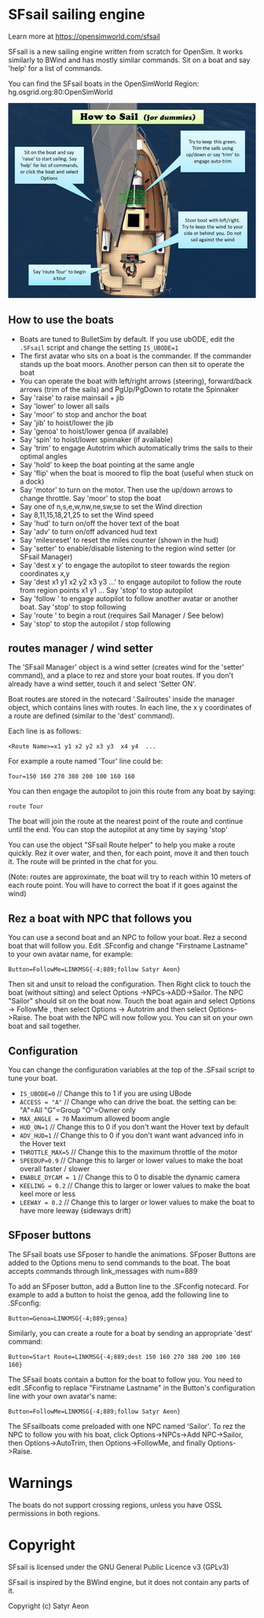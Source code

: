 # SFsail sailing engine

Learn more at https://opensimworld.com/sfsail

SFsail is a new sailing engine written from scratch for OpenSim. It works similarly to BWind and has mostly similar commands. Sit on a boat and say 'help' for a list of commands.

You can find the SFsail boats in the OpenSimWorld Region: hg.osgrid.org:80:OpenSimWorld

![quick infos](./75550.jpg)

## How to use the boats

* Boats are tuned to BulletSim by default. If you use ubODE, edit the `.SFsail` script and change the setting `IS_UBODE=1`
* The first avatar who sits on a boat is the commander. If the commander stands up the boat moors. Another person can then sit to operate  the boat
* You can operate the boat with left/right arrows (steering), forward/back arrows (trim of the sails) and PgUp/PgDown to rotate the Spinnaker
* Say 'raise' to raise mainsail + jib
* Say 'lower' to lower all sails
* Say 'moor' to stop and anchor the boat
* Say 'jib' to hoist/lower the jib
* Say 'genoa' to hoist/lower genoa (if available)
* Say 'spin' to hoist/lower spinnaker (if available)
* Say 'trim' to engage Autotrim which automatically trims the sails to their optimal angles
* Say 'hold' to keep the boat pointing at the same angle
* Say 'flip' when the boat is moored to flip the boat (useful when stuck on a dock)
* Say 'motor' to turn on the motor. Then use the up/down arrows to change throttle. Say 'moor' to stop  the boat
* Say one of n,s,e,w,nw,ne,sw,se to set the Wind direction
* Say 8,11,15,18,21,25  to set the Wind speed
* Say 'hud' to turn on/off the hover text of the boat
* Say 'adv' to turn on/off advanced hud text
* Say 'milesreset' to reset the miles counter (shown in the hud)
* Say 'setter' to enable/disable listening to the region wind setter (or SFsail Manager)
* Say 'dest x y' to engage the autopilot to steer towards the region coordinates x,y
* Say 'dest x1 y1 x2 y2 x3 y3 ...'  to engage autopilot to follow the route from region points x1 y1 ...  Say 'stop' to stop autopilot
* Say 'follow <avatar name or object name>' to engage autopilot to follow another avatar or another boat. Say 'stop' to stop following
* Say 'route <route-name>' to begin a rout (requires Sail Manager / See below)
* Say 'stop' to stop the autopilot / stop following

## routes manager / wind setter
The 'SFsail Manager' object is a wind setter (creates wind for the 'setter' command), and a place to rez and store your boat routes. If you don't already have a wind setter, touch it and select 'Setter ON'.

Boat routes are stored in the notecard '.Sailroutes' inside the manager object, which contains lines with routes. In each line, the x y coordinates of a route are defined (similar to the 'dest' command).

Each line is as follows:
```
<Route Name>=x1 y1 x2 y2 x3 y3  x4 y4  ...
```

For example a  route named 'Tour' line could be:
```
Tour=150 160 270 380 200 100 160 160
```

You can then engage the autopilot to join this route from any boat by saying:
```
route Tour
```

The boat will join the route at the nearest point of the route and continue until the end. You can stop the autopilot at any time by saying 'stop'

You can use the object "SFsail Route helper" to help you make a route quickly. Rez it over water, and then, for each point, move it and then touch it. The route will be printed in the chat for you.

 (Note: routes are approximate, the boat will try to reach within 10 meters of each route point. You will have to correct the boat if it goes against the wind)

## Rez a boat with NPC that follows you
You can use a second boat and an NPC to follow your boat. Rez a second boat that will follow you. Edit .SFconfig and change "Firstname Lastname" to your own avatar name, for example:
```
Button=FollowMe=LINKMSG{-4;889;follow Satyr Aeon}
```
Then sit and unsit to reload the configuration. Then Right click to touch the boat (without sitting) and select Options ->NPCs->ADD->Sailor. The NPC "Sailor" should sit on the boat now. Touch the boat again and select Options -> FollowMe , then select Options -> Autotrim and then select Options->Raise. The boat with the NPC will now follow you. You can sit on your own boat and sail together.

## Configuration

You can change the configuration variables at the top of the .SFsail script to tune your boat.

* `IS_UBODE=0`  // Change this to 1 if you are using UBode
* `ACCESS = "A"`  // Change who can drive the boat. the setting can be: "A"=All  "G"=Group "O"=Owner only
* `MAX_ANGLE = 70`     Maximum allowed boom angle
* `HUD_ON=1`     // Change this to 0 if you don't want the Hover text by default
* `ADV_HUD=1`     // Change this to 0 if you don't want want advanced info in the Hover text
* `THROTTLE_MAX=5` // Change this to the maximum throttle of the motor
* `SPEEDUP=0.9`        // Change this to larger or lower values to make the boat overall faster / slower
* `ENABLE_DYCAM = 1`  // Change this to 0 to  disable the dynamic camera
* `KEELING = 0.2`     //  Change this to larger or lower values to make the boat keel more or less
* `LEEWAY = 0.2`      //  Change this to larger or lower values to make the boat to have more leeway (sideways drift)

## SFposer buttons

The SFsail boats use SFposer  to handle the animations. SFposer Buttons are added to the Options menu to send commands to the boat.  The boat accepts commands through link_messages with num=889

To add an SFposer button, add a Button line to the .SFconfig notecard. For example to add a button to hoist the genoa, add the following line to .SFconfig:
```
Button=Genoa=LINKMSG{-4;889;genoa}
```

Similarly, you can create a route for a boat by sending an appropriate 'dest' command:
```
Button=Start Route=LINKMSG{-4;889;dest 150 160 270 380 200 100 160 160}
```

The SFsail boats contain a button for the boat to follow you. You need to edit .SFconfig to replace "Firstname Lastname" in the Button's configuration line with your own avatar's name:
```
Button=FollowMe=LINKMSG{-4;889;follow Satyr Aeon}
```

The SFsailboats come preloaded with one NPC named 'Sailor'. To rez the NPC to follow you with his boat, click Options->NPCs->Add NPC->Sailor, then Options->AutoTrim, then Options->FollowMe, and finally Options->Raise.

# Warnings

The boats do not support crossing regions, unless you have OSSL permissions in both regions.

# Copyright

SFsail is licensed under the GNU General Public Licence v3 (GPLv3)

SFsail is inspired by the BWind engine, but it does not contain any parts of it.

Copyright (c) Satyr Aeon


